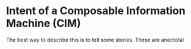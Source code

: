 # Intent of a Composable Information Machine (CIM)
The best way to describe this is to tell some stories. These are anectotal 